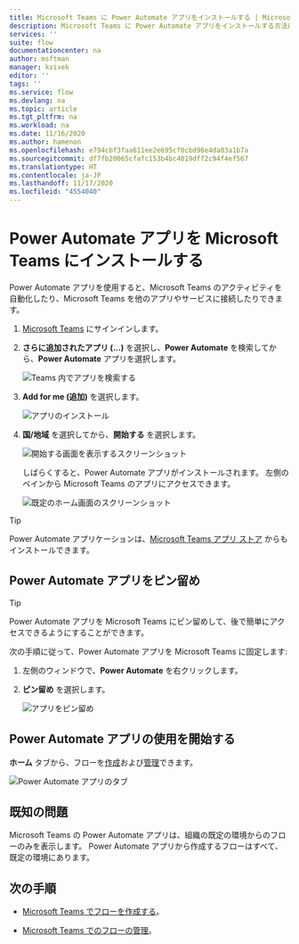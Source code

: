 ```yaml
---
title: Microsoft Teams に Power Automate アプリをインストールする | Microsoft Docs
description: Microsoft Teams に Power Automate アプリをインストールする方法について説明します。
services: ''
suite: flow
documentationcenter: na
author: msftman
manager: kvivek
editor: ''
tags: ''
ms.service: flow
ms.devlang: na
ms.topic: article
ms.tgt_pltfrm: na
ms.workload: na
ms.date: 11/16/2020
ms.author: hamenon
ms.openlocfilehash: e794cbf3faa611ee2e695cf0cbd96e4da03a1b7a
ms.sourcegitcommit: df7fb20065cfafc153b4bc4019dff2c94f4ef567
ms.translationtype: HT
ms.contentlocale: ja-JP
ms.lasthandoff: 11/17/2020
ms.locfileid: "4554040"
---
```

# <a name="install-the-power-automate-app-in-microsoft-teams"></a>Power Automate アプリを Microsoft Teams にインストールする

Power Automate アプリを使用すると、Microsoft Teams のアクティビティを自動化したり、Microsoft Teams を他のアプリやサービスに接続したりできます。 

1. [Microsoft Teams](https://teams.microsoft.com) にサインインします。

1. **さらに追加されたアプリ (...)** を選択し、**Power Automate** を検索してから、**Power Automate** アプリを選択します。

   ![Teams 内でアプリを検索する](../media/power-automate-teams-app-create/app-search.png)

1. **Add for me (追加)** を選択します。

   ![アプリのインストール](../media/power-automate-teams-app-create/app-install.png)

1. **国/地域** を選択してから、**開始する** を選択します。

   ![開始する画面を表示するスクリーンショット](../media/power-automate-teams-app-create/select-region-country.png)

   しばらくすると、Power Automate アプリがインストールされます。 左側のペインから Microsoft Teams のアプリにアクセスできます。

   ![既定のホーム画面のスクリーンショット](../media/power-automate-teams-app-create/default-home-screen.png)

>[!TIP]
>Power Automate アプリケーションは、[Microsoft Teams アプリ ストア](https://teams.microsoft.com/l/app/c3a1996d-db0f-4857-a6ea-7aabf0266b00?source=store-copy-link) からもインストールできます。 

## <a name="pin-the-power-automate-app"></a>Power Automate アプリをピン留め

>[!TIP]
>Power Automate アプリを Microsoft Teams にピン留めして、後で簡単にアクセスできるようにすることができます。

次の手順に従って、Power Automate アプリを Microsoft Teams に固定します:

1. 左側のウィンドウで、**Power Automate** を右クリックします。

1. **ピン留め** を選択します。 

   ![アプリをピン留め](../media/power-automate-teams-app-create/app-pin.png)


## <a name="get-started-with-the-power-automate-app"></a>Power Automate アプリの使用を開始する

**ホーム** タブから、フローを[作成](./teams-app-create.md)および[管理](./teams-app-home.md)できます。

![Power Automate アプリのタブ](../media/power-automate-teams-app-create/app-tabs.png)


## <a name="known-issues"></a>既知の問題

Microsoft Teams の Power Automate アプリは、組織の既定の環境からのフローのみを表示します。 Power Automate アプリから作成するフローはすべて、既定の環境にあります。

## <a name="next-steps"></a>次の手順

- [Microsoft Teams でフローを作成する](./teams-app-create.md)。

- [Microsoft Teams でのフローの管理](./teams-app-home.md)。
